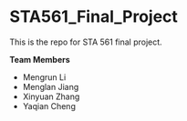 # STA561_Final_Project

This is the repo for STA 561 final project.

**Team Members**
+ Mengrun Li
+ Menglan Jiang
+ Xinyuan Zhang
+ Yaqian Cheng
